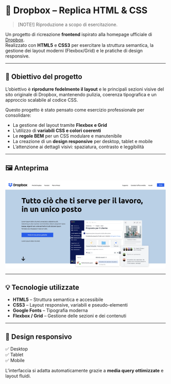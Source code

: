 # 💾 Dropbox – Replica HTML & CSS

> [NOTE!]
> Riproduzione a scopo di esercitazione.

Un progetto di ricreazione **frontend** ispirato alla homepage ufficiale di [Dropbox](https://www.dropbox.com).  
Realizzato con **HTML5** e **CSS3** per esercitare la struttura semantica, la gestione dei layout moderni (Flexbox/Grid) e le pratiche di design responsive.

---

## 🎯 Obiettivo del progetto

L’obiettivo è **riprodurre fedelmente il layout** e le principali sezioni visive del sito originale di Dropbox, mantenendo pulizia, coerenza tipografica e un approccio scalabile al codice CSS.

Questo progetto è stato pensato come esercizio professionale per consolidare:

- La gestione del layout tramite **Flexbox e Grid**
- L’utilizzo di **variabili CSS e colori coerenti**
- Le **regole BEM** per un CSS modulare e manutenibile
- La creazione di un **design responsive** per desktop, tablet e mobile
- L’attenzione ai dettagli visivi: spaziatura, contrasto e leggibilità

---

## 🖼️ Anteprima

![Anteprima progetto](img/dropbox.webp)

---

## 💡 Tecnologie utilizzate

- **HTML5** – Struttura semantica e accessibile
- **CSS3** – Layout responsive, variabili e pseudo-elementi
- **Google Fonts** – Tipografia moderna
- **Flexbox / Grid** – Gestione delle sezioni e dei contenuti

---

## 📱 Design responsivo

✅ Desktop  
✅ Tablet  
✅ Mobile

L’interfaccia si adatta automaticamente grazie a **media query ottimizzate** e layout fluidi.

